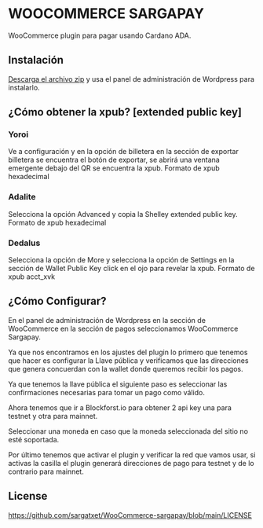 # WOOCOMMERCE SARGAPAY
 
WooCommerce plugin para pagar usando Cardano ADA.
 
## Instalación

[Descarga el archivo zip](https://github.com/sargatxet/WooCommerce-sargapay/blob/main/release/WooCommerce-sargapay.zip "WooCommerce-Sargapay Link de descarga") y usa el panel de administración de Wordpress para instalarlo.
 
## ¿Cómo obtener la xpub? [extended public key]
 
### Yoroi
 
Ve a configuración y en la opción de billetera en la sección de exportar billetera se encuentra el botón de exportar, se abrirá una ventana emergente debajo del QR se encuentra la xpub.
Formato de xpub hexadecimal
 
### Adalite
 
Selecciona la opción Advanced  y copia la Shelley extended public key.
Formato de xpub hexadecimal
 
### Dedalus
 
Selecciona la opción de More y selecciona la opción de Settings en la sección de Wallet Public Key click en el ojo para revelar la xpub.
Formato de xpub acct_xvk
 
 
## ¿Cómo Configurar?
 
En el panel de administración de Wordpress en la sección de WooCommerce en la sección de pagos seleccionamos WooCommerce Sargapay.
 
Ya que nos encontramos en los ajustes del plugin lo primero que tenemos que hacer es configurar la Llave pública y verificamos que las direcciones que genera concuerdan con la wallet donde queremos recibir los pagos.
 
Ya que tenemos la llave pública el siguiente paso es seleccionar las confirmaciones necesarias para tomar un pago como válido.
 
Ahora tenemos que ir a Blockforst.io para obtener 2 api key una para testnet y otra para mainnet.
 
Seleccionar una moneda en caso que la moneda seleccionada del sitio no esté soportada.
 
Por último tenemos que activar el plugin y verificar la red que vamos usar, si activas la casilla el plugin generará direcciones de pago para testnet y de lo contrario para mainnet.
 
 
## License

https://github.com/sargatxet/WooCommerce-sargapay/blob/main/LICENSE
